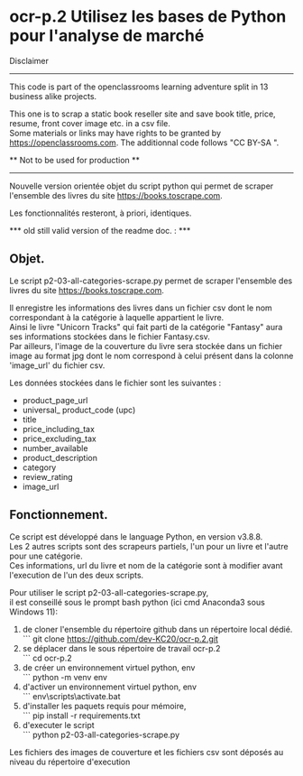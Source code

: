 # ocr-p.2 Utilisez les bases de Python pour l'analyse de marché

Disclaimer

---

This code is part of the openclassrooms learning adventure split in 13 business alike projects.  
  
  
This one is to scrap a static book reseller site and save book title, price, resume, front cover image etc. in a csv file.  
Some materials or links may have rights to be granted by https://openclassrooms.com. 
The additionnal code follows "CC BY-SA ".
  
** Not to be used for production **  


---


Nouvelle version orientée objet du script python qui permet de scraper l'ensemble des livres du site https://books.toscrape.com.  


Les fonctionnalités resteront, à priori, identiques.

*** old still valid version of the readme doc. : ***



## Objet.  
  
Le script p2-03-all-categories-scrape.py permet de scraper l'ensemble des livres du site https://books.toscrape.com.  

Il enregistre les informations des livres dans un fichier csv dont le nom correspondant à la catégorie à laquelle appartient le livre.  
Ainsi le livre "Unicorn Tracks" qui fait parti de la catégorie "Fantasy" aura ses informations stockées dans le fichier Fantasy.csv.  
Par ailleurs, l'image de la couverture du livre sera stockée dans un fichier image au format jpg dont le nom correspond à celui présent dans la colonne 'image_url' du fichier csv.  

  
Les données stockées dans le fichier sont les suivantes :  

* product_page_url
* universal_ product_code (upc)
* title
* price_including_tax
* price_excluding_tax
* number_available
* product_description
* category
* review_rating
* image_url


## Fonctionnement.

Ce script est développé dans le language Python, en version v3.8.8.  
Les 2 autres scripts sont des scrapeurs partiels, l'un pour un livre et l'autre pour une catégorie.   
Ces informations, url du livre et nom de la catégorie sont à modifier avant l'execution de l'un des deux scripts.  
  

Pour utiliser le script p2-03-all-categories-scrape.py,   
il est conseillé sous le prompt bash python (ici cmd Anaconda3 sous Windows 11):  
1. de cloner l'ensemble du répertoire github dans un répertoire local dédié.  
        ``` git clone https://github.com/dev-KC20/ocr-p.2.git  
2. se déplacer dans le sous répertoire de travail ocr-p.2  
        ``` cd ocr-p.2  
3. de créer un environnement virtuel python, env  
        ``` python -m venv env  
4. d'activer un environnement virtuel python, env  
        ``` env\scripts\activate.bat  
5. d'installer les paquets requis pour mémoire,   
        ``` pip install -r requirements.txt  
6. d'executer le script  
        ``` python p2-03-all-categories-scrape.py    
  
Les fichiers des images de couverture et les fichiers csv sont déposés au niveau du répertoire d'execution    




